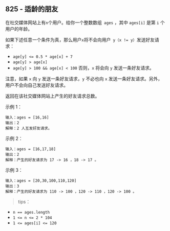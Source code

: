 ## 825 - 适龄的朋友
在社交媒体网站上有` n `个用户。给你一个整数数组` ages` ，其中 `ages[i]` 是第 `i` 个用户的年龄。

如果下述任意一个条件为真，那么用户` x `将不会向用户` y（x != y）`发送好友请求：

+ `age[y] <= 0.5 * age[x] + 7`
+ `age[y] > age[x]`
+ `age[y] > 100 && age[x] < 100`
否则，`x` 将会向 `y` 发送一条好友请求。

注意，如果 `x` 向 `y` 发送一条好友请求，`y` 不必也向 `x` 发送一条好友请求。另外，用户不会向自己发送好友请求。

返回在该社交媒体网站上产生的好友请求总数。

示例 1：
```
输入：ages = [16,16]
输出：2
解释：2 人互发好友请求。
```
示例 2：
```
输入：ages = [16,17,18]
输出：2
解释：产生的好友请求为 17 -> 16 ，18 -> 17 。
```
示例 3：
```
输入：ages = [20,30,100,110,120]
输出：3
解释：产生的好友请求为 110 -> 100 ，120 -> 110 ，120 -> 100 。
 ```

>tips：
+ `n == ages.length`
+ `1 <= n <= 2 * 104`
+ `1 <= ages[i] <= 120`